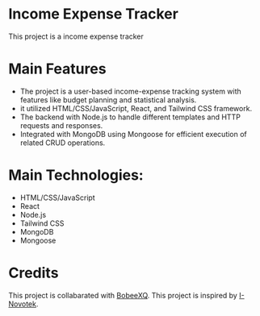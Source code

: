 # Income Expense Tracker
This project is a income expense tracker

# Main Features
* The project is a user-based income-expense tracking system with features like budget planning and statistical analysis.
* it utilized HTML/CSS/JavaScript, React, and Tailwind CSS framework.
*	The backend with Node.js to handle different templates and HTTP requests and responses.
*	Integrated with MongoDB using Mongoose for efficient execution of related CRUD operations.


# Main Technologies:
* HTML/CSS/JavaScript
* React
* Node.js
* Tailwind CSS
* MongoDB
* Mongoose

# Credits
This project is collabarated with [BobeeXQ](https://github.com/BobeeXQ).
This project is inspired by [I-Novotek](https://www.inovotekacademy.com).
